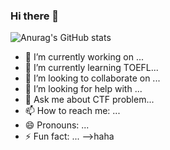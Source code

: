 ### Hi there 👋

![Anurag's GitHub stats](https://github-readme-stats.vercel.app/api?username=zhouhuizhen&show_icons=true&theme=radical)
- 🔭 I’m currently working on ...
- 🌱 I’m currently learning TOEFL...
- 👯 I’m looking to collaborate on ...
- 🤔 I’m looking for help with ...
- 💬 Ask me about CTF problem...
- 📫 How to reach me: ...
- 😄 Pronouns: ...
- ⚡ Fun fact: ...
-->haha
